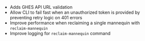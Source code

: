 - Adds GHES API URL validation
- Allow CLI to fail fast when an unauthorized token is provided by preventing retry logic on 401 errors
- Improve performance when reclaiming a single mannequin with `reclaim-mannequin`
- Improve logging for `reclaim-mannequin` command
